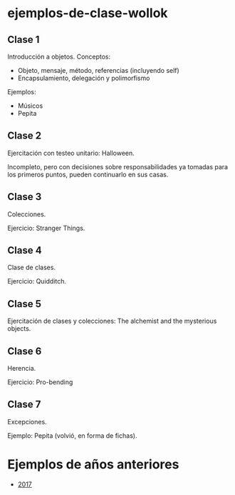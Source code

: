 # ejemplos-de-clase-wollok

## Clase 1

Introducción a objetos. Conceptos:
- Objeto, mensaje, método, referencias (incluyendo self)
- Encapsulamiento, delegación y polimorfismo

Ejemplos:
- Músicos
- Pepita

## Clase 2

Ejercitación con testeo unitario: Halloween.

Incompleto, pero con decisiones sobre responsabilidades ya tomadas para los primeros puntos, pueden continuarlo en sus casas.

## Clase 3

Colecciones.

Ejercicio: Stranger Things.

## Clase 4

Clase de clases.

Ejercicio: Quidditch.

## Clase 5

 Ejercitación de clases y colecciones: The alchemist and the mysterious objects.
 
## Clase 6

Herencia.

Ejercicio: Pro-bending

## Clase 7

Excepciones.

Ejemplo: Pepita (volvió, en forma de fichas).

# Ejemplos de años anteriores

- [2017](https://github.com/pdep-mit/ejemplos-de-clase-wollok/tree/ejemplos-2017)
